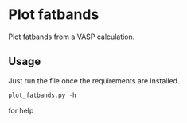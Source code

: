 # Plot fatbands
Plot fatbands from a VASP calculation.

## Usage
Just run the file once the requirements are installed.

```python
plot_fatbands.py -h
```

for help
